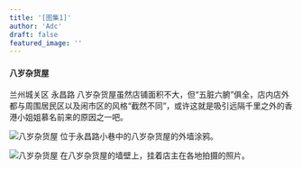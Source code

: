 ```yaml
---
title: '[图集1]'
author: 'Adc'
draft: false
featured_image: ''
---
```

#### 八岁杂货屋
兰州城关区 永昌路
八岁杂货屋虽然店铺面积不大，但“五脏六腑”俱全，店内店外都与周围居民区以及闹市区的风格“截然不同”，或许这就是吸引远隔千里之外的香港小姐姐慕名前来的原因之一吧。


![八岁杂货屋](/images/IMG_9309.JPG)
 位于永昌路小巷中的八岁杂货屋的外墙涂鸦。

![八岁杂货屋](/images/IMG_9374.JPG)
 在八岁杂货屋的墙壁上，挂着店主在各地拍摄的照片。